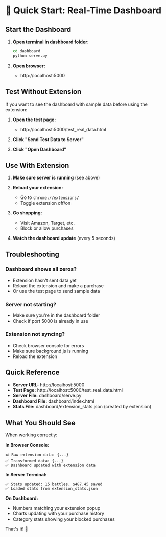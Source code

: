 # 🚀 Quick Start: Real-Time Dashboard

## Start the Dashboard

1. **Open terminal in dashboard folder:**
   ```bash
   cd dashboard
   python serve.py
   ```

2. **Open browser:**
   - http://localhost:5000

## Test Without Extension

If you want to see the dashboard with sample data before using the extension:

1. **Open the test page:**
   - http://localhost:5000/test_real_data.html

2. **Click "Send Test Data to Server"**

3. **Click "Open Dashboard"**

## Use With Extension

1. **Make sure server is running** (see above)

2. **Reload your extension:**
   - Go to `chrome://extensions/`
   - Toggle extension off/on

3. **Go shopping:**
   - Visit Amazon, Target, etc.
   - Block or allow purchases

4. **Watch the dashboard update** (every 5 seconds)

## Troubleshooting

### Dashboard shows all zeros?
- Extension hasn't sent data yet
- Reload the extension and make a purchase
- Or use the test page to send sample data

### Server not starting?
- Make sure you're in the dashboard folder
- Check if port 5000 is already in use

### Extension not syncing?
- Check browser console for errors
- Make sure background.js is running
- Reload the extension

## Quick Reference

- **Server URL:** http://localhost:5000
- **Test Page:** http://localhost:5000/test_real_data.html
- **Server File:** dashboard/serve.py
- **Dashboard File:** dashboard/index.html
- **Stats File:** dashboard/extension_stats.json (created by extension)

## What You Should See

When working correctly:

**In Browser Console:**
```
📊 Raw extension data: {...}
✅ Transformed data: {...}
✅ Dashboard updated with extension data
```

**In Server Terminal:**
```
✅ Stats updated: 15 battles, $487.45 saved
✅ Loaded stats from extension_stats.json
```

**On Dashboard:**
- Numbers matching your extension popup
- Charts updating with your purchase history
- Category stats showing your blocked purchases

That's it! 🎉
